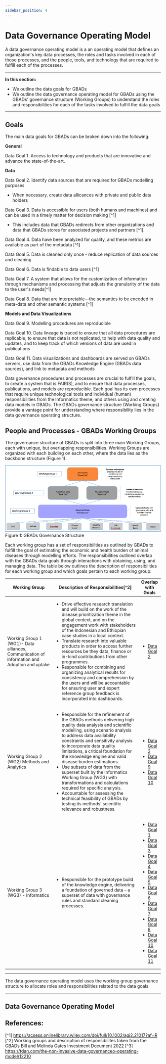 ```yaml
---
sidebar_position: 4
---
```


# Data Governance Operating Model

A data governance operating model is a an operating model that defines an organization's key data processes, the roles and tasks involved in each of those processes, and the people, tools, and technology that are required to fulfill each of the processes. 

---

**In this section:** 

* We outline the data goals for GBADs
* We outline the data governance operating model for GBADs using the GBADs' governance structure (Working Groups) to understand the roles and responsibilities for each of the tasks involved to fulfill the data goals

---

## Goals

The main data goals for GBADs can be broken down into the following:

**General**

Data Goal 1.<a name="Data-Goal-1"></a>
Access to technology and products that are innovative and advance the state-of-the-art.


**Data**

Data Goal 2.<a name="Data-Goal-2"></a>
Identify data sources that are required for GBADs modelling purposes 

* When necessary, create data allicances with private and public data holders


Data Goal 3.<a name="Data-Goal-3"></a>
Data is accessible for users (both humans and machines) and can be used in a timely matter for decision making [^1]

* This includes data that GBADs redirects from other organizations and data that GBADs stores for associated projects and partners [^1]. 

Data Goal 4.<a name="Data-Goal-4"></a>
Data have been analyzed for quality, and these metrics are available as part of the metadata [^1]


Data Goal 5.<a name="Data-Goal-5"></a>
Data is cleaned only once - reduce replication of data sources and cleaning

Data Goal 6.<a name="Data-Goal-6"></a>
Data is findable to data users [^1]

Data Goal 7.<a name="Data-Goal-7"></a>
A system that allows for the customization of information through mechanisms and processing that adjusts the granularity of the data to the user's needs[^1]

Data Goal 8.<a name="Data-Goal-8"></a>
Data that are interpretable—the semantics to be encoded in meta-data and other semantic systems [^1]


**Models and Data Visualizations**

Data Goal 9.<a name="Data-Goal-9"></a>
Modelling procedures are reproducible

Data Goal 10.<a name="Data-Goal-10"></a>
Data lineage is traced to ensure that all data procedures are replicable, to ensure that data is not replicated, to help with data quality and updates, and to keep track of which versions of data are used in publications

Data Goal 11.<a name="Data-Goal-11"></a>
Data visualizations and dashboards are served on GBADs servers, use data from the GBADs Knowledge Engine (GBADs data sources), and link to metadata and methods


Data governance procedures and processes are crucial to fulfill the goals, to create a system that is FAIR(S), and to ensure that data processes, publications, and models are reproducible. Each goal has its own processes that require unique technological tools and individual (human) responsibilities from the Informatics theme, and others using and creating data models in GBADs. The GBADs governance structure (Working Groups) provide a vantage point for understanding where responsibility lies in the data governance operating structure. 

<!-- 
From FAIR to FAIRS
    Data that can be used in a timely manner for decision making.
    Data that have been analyzed for quality, and these metrics are available as part of the meta-data.
    As complete a data collection as possible for all its stakeholders. This will include data that GBADs redirects from other organizations and data that GBADs stores for associated projects and partners.
    Data that are relevant to the modelling, decision support, and other purposes important to the aims of GBADs and its users.
    Data that are easily accessible to appropriate users (both machine and human).
    Data that are interpretable—the semantics to be encoded in meta-data and other semantic systems.
    Access to technology and products that are innovative and advance the state-of-the-art.
    A system that allows for the customization of information through mechanisms and processing that adjusts the granularity of the data to the user's needs. -->


<!-- * Assess the quality of all input data according to quality metrics established by the Informatics team and communicate the quality via data quality reports or dashboards 
* Data can be shared with internal and external partners via Application Programming Interfaces (APIs) and/or files in S3 buckets 
* Reduce data replication and provide processes so same versions of data can be used by all data users in GBADs 
* Trace data lineage and provenance to ensure that changes to data and outputs are reproducible and traceable, and to ensure that 
* Ensure that modelling procedures are well documented,
* Provide infrastructure to 

The goals were drafted using the 2023 Investment Document.  -->

## People and Processes - GBADs Working Groups 

The governance structure of GBADs is split into three main Working Groups, each with unique, but overlapping responsibilities. Working Groups are organized with each building on each other, where the data lies as the backbone structure (Figure 1).

![GBADsWGStruct](./images/GBADsWGStruct.png)
Figure 1: GBADs Governance Structure

Each working group has a set of responsibilities as outlined by GBADs to fulfill the goal of estimating the economic and health burden of animal diseases through modelling efforts. The responsibilities outlined overlap with the GBADs data goals through interactions with obtaining, using, and managing data. The table below outlines the description of responsibilities for each working group and which goals pertain to each working group:  

| Working Group | Description of Responsibilities[^2] | Overlap with Goals |
| ------------- | ----------- | ----------- |
| Working Group 1 (WG1)- Data alliances, Communication of information and Adoption and uptake | <ul><li>Drive effective research translation and will build on the work of the disease prioritization theme in the global context, and on the engagement work with stakeholders of the Indonesian and Ethiopian case studies in a local context.</li><li>Translate research into valuable products in order to access further resources be they data, finance or in-kind contributions from other programmes.</li><li>Responsible for combining and organizing analytical results for consistency and comprehension by the users and will be accountable for ensuring user and expert reference group feedback is incorporated into dashboards.</li></ul>| <ul><li>[Data Goal 2](#Data-Goal-2)</li></ul>|
| Working Group 2 (WG2)  Methods and Analytics | <ul><li>Responsible for the refinement of the GBADs methods delivering high quality data analysis and scientific modelling, using scenario analysis to address data availability constraints and sensitivity analysis to incorporate data quality limitations, a critical foundation for the knowledge engine and valid disease burden estimations.</li><li>Use subsets of data from the superset built by the Informatics Working Group (WG3) with transformations and calculations required for specific analysis.</li><li>Accountable for assessing the technical feasibility of GBADs by testing its methods’ scientific relevance and robustness.</li></ul> | <ul><li>[Data Goal 2](#Data-Goal-2)</li><li>[Data Goal 9](#Data-Goal-9)</li><li>[Data Goal 10](#Data-Goal-10)</li></ul>|
| Working Group 3 (WG3) - Informatics | <ul><li>Responsible for the prototype build of the knowledge engine, delivering a foundation of governed data – a superset of data with governance rules and standard cleaning processes.</li></ul> | <ul><li> [Data Goal 1](#Data-Goal-1)</li><li>[Data Goal 3](#Data-Goal-3)</li><li>[Data Goal 4](#Data-Goal-4)</li><li>[Data Goal 5](#Data-Goal-5)</li><li>[Data Goal 6](#Data-Goal-6)</li><li>[Data Goal 7](#Data-Goal-7)</li><li>[Data Goal 8](#Data-Goal-8)</li><li>[Data Goal 10](#Data-Goal-10)</li><li>[Data Goal 11](#Data-Goal-11)</li></ul>|

---

The data governance operating model uses the working group governance structure to allocate roles and responsibilities related to the data goals. 

---

## Data Governance Operating Model



<!-- ## Non-Invasive Data Governance Operating Model of Roles and Responsibilities 

The Non-Invasive Data Governance Operating Model of Roles and Responsibilities 

![seinerTdanDGOperating](./images/seinerTdanDGOperating.gif) -->

## References: 
[^1] https://acsess.onlinelibrary.wiley.com/doi/full/10.1002/agj2.21017?af=R
[^2] Working groups and description of responsibilites taken from the GBADs Bill and Melinda Gates Investment Document 2022
[^3] https://tdan.com/the-non-invasive-data-governanceo-operating-model/12210
